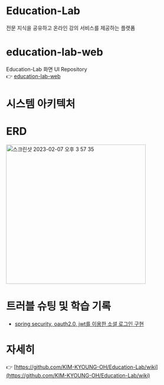 # Education-Lab
전문 지식을 공유하고 온라인 강의 서비스를 제공하는 플랫폼  

# education-lab-web
Education-Lab 화면 UI Repository  
👉 [education-lab-web](https://github.com/KIM-KYOUNG-OH/education-lab-web)  

# 시스템 아키텍처


# ERD

<img width="378" alt="스크린샷 2023-02-07 오후 3 57 35" src="https://user-images.githubusercontent.com/66231761/217170673-f3bee122-6562-441e-9692-18a45c84a852.png">


# 트러블 슈팅 및 학습 기록
- [spring security, oauth2.0, jwt를 이용한 소셜 로그인 구현](https://steadycode.tistory.com/86)

# 자세히
👉 [https://github.com/KIM-KYOUNG-OH/Education-Lab/wiki](https://github.com/KIM-KYOUNG-OH/Education-Lab/wiki)
